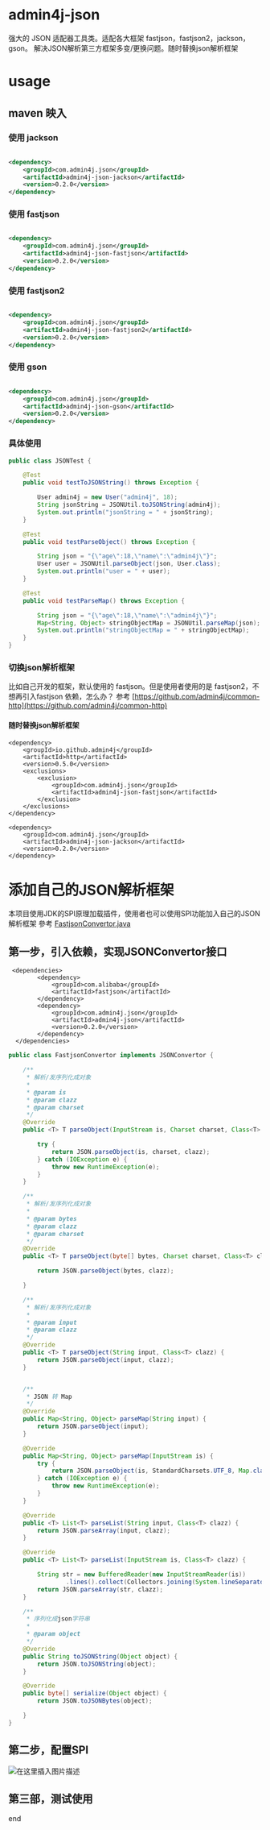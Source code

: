 # admin4j-json

强大的 JSON 适配器工具类。适配各大框架 fastjson，fastjson2，jackson，gson。
解决JSON解析第三方框架多变/更换问题。随时替换json解析框架

# usage

## maven 映入

### 使用 jackson

```xml

<dependency>
    <groupId>com.admin4j.json</groupId>
    <artifactId>admin4j-json-jackson</artifactId>
    <version>0.2.0</version>
</dependency>
```

### 使用 fastjson

```xml

<dependency>
    <groupId>com.admin4j.json</groupId>
    <artifactId>admin4j-json-fastjson</artifactId>
    <version>0.2.0</version>
</dependency>
```

### 使用 fastjson2

```xml

<dependency>
    <groupId>com.admin4j.json</groupId>
    <artifactId>admin4j-json-fastjson2</artifactId>
    <version>0.2.0</version>
</dependency>
```

### 使用 gson

```xml

<dependency>
    <groupId>com.admin4j.json</groupId>
    <artifactId>admin4j-json-gson</artifactId>
    <version>0.2.0</version>
</dependency>
```

### 具体使用

```java
public class JSONTest {

    @Test
    public void testToJSONString() throws Exception {

        User admin4j = new User("admin4j", 18);
        String jsonString = JSONUtil.toJSONString(admin4j);
        System.out.println("jsonString = " + jsonString);
    }

    @Test
    public void testParseObject() throws Exception {

        String json = "{\"age\":18,\"name\":\"admin4j\"}";
        User user = JSONUtil.parseObject(json, User.class);
        System.out.println("user = " + user);
    }

    @Test
    public void testParseMap() throws Exception {

        String json = "{\"age\":18,\"name\":\"admin4j\"}";
        Map<String, Object> stringObjectMap = JSONUtil.parseMap(json);
        System.out.println("stringObjectMap = " + stringObjectMap);
    }
}
```

### 切换json解析框架

比如自己开发的框架，默认使用的 fastjson。但是使用者使用的是 fastjson2，不想再引入fastjson 依赖，怎么办？
参考 [https://github.com/admin4j/common-http](https://github.com/admin4j/common-http)

#### 随时替换json解析框架

``` 
<dependency>
    <groupId>io.github.admin4j</groupId>
    <artifactId>http</artifactId>
    <version>0.5.0</version>
    <exclusions>
        <exclusion>
            <groupId>com.admin4j.json</groupId>
            <artifactId>admin4j-json-fastjson</artifactId>
        </exclusion>
    </exclusions>
</dependency>

<dependency>
    <groupId>com.admin4j.json</groupId>
    <artifactId>admin4j-json-jackson</artifactId>
    <version>0.2.0</version>
</dependency>
```

# 添加自己的JSON解析框架

本项目使用JDK的SPI原理加载插件，使用者也可以使用SPI功能加入自己的JSON解析框架
參考 [FastjsonConvertor.java](https://github.com/admin4j/admin4j-json/blob/master/admin4j-json-fastjson/src/main/java/com/admin4j/json/FastjsonConvertor.java)

## 第一步，引入依赖，实现JSONConvertor接口

```
 <dependencies>
        <dependency>
            <groupId>com.alibaba</groupId>
            <artifactId>fastjson</artifactId>
        </dependency>
        <dependency>
            <groupId>com.admin4j.json</groupId>
            <artifactId>admin4j-json</artifactId>
            <version>0.2.0</version>
        </dependency>
  </dependencies>
```

```java
public class FastjsonConvertor implements JSONConvertor {

    /**
     * 解析/发序列化成对象
     *
     * @param is
     * @param clazz
     * @param charset
     */
    @Override
    public <T> T parseObject(InputStream is, Charset charset, Class<T> clazz) {

        try {
            return JSON.parseObject(is, charset, clazz);
        } catch (IOException e) {
            throw new RuntimeException(e);
        }
    }

    /**
     * 解析/发序列化成对象
     *
     * @param bytes
     * @param clazz
     * @param charset
     */
    @Override
    public <T> T parseObject(byte[] bytes, Charset charset, Class<T> clazz) {

        return JSON.parseObject(bytes, clazz);

    }

    /**
     * 解析/发序列化成对象
     *
     * @param input
     * @param clazz
     */
    @Override
    public <T> T parseObject(String input, Class<T> clazz) {
        return JSON.parseObject(input, clazz);
    }


    /**
     * JSON 转 Map
     */
    @Override
    public Map<String, Object> parseMap(String input) {
        return JSON.parseObject(input);
    }

    @Override
    public Map<String, Object> parseMap(InputStream is) {
        try {
            return JSON.parseObject(is, StandardCharsets.UTF_8, Map.class);
        } catch (IOException e) {
            throw new RuntimeException(e);
        }
    }

    @Override
    public <T> List<T> parseList(String input, Class<T> clazz) {
        return JSON.parseArray(input, clazz);
    }

    @Override
    public <T> List<T> parseList(InputStream is, Class<T> clazz) {

        String str = new BufferedReader(new InputStreamReader(is))
                .lines().collect(Collectors.joining(System.lineSeparator()));
        return JSON.parseArray(str, clazz);
    }

    /**
     * 序列化成json字符串
     *
     * @param object
     */
    @Override
    public String toJSONString(Object object) {
        return JSON.toJSONString(object);
    }

    @Override
    public byte[] serialize(Object object) {
        return JSON.toJSONBytes(object);

    }
}
```

## 第二步，配置SPI

![在这里插入图片描述](https://img-blog.csdnimg.cn/d131f63b1fc14e6fbfe0e938dcf33dd3.png)

## 第三部，测试使用

end